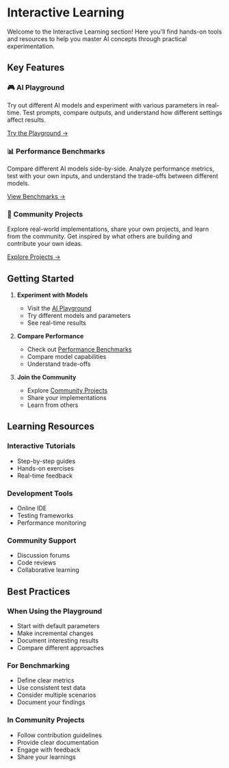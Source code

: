 # Interactive Learning

Welcome to the Interactive Learning section! Here you'll find hands-on tools and resources to help you master AI concepts through practical experimentation.

## Key Features

### 🎮 AI Playground
Try out different AI models and experiment with various parameters in real-time. Test prompts, compare outputs, and understand how different settings affect results.

[Try the Playground →](/interactive-learning/playground/)

### 📊 Performance Benchmarks
Compare different AI models side-by-side. Analyze performance metrics, test with your own inputs, and understand the trade-offs between different models.

[View Benchmarks →](/interactive-learning/benchmarks/)

### 🤝 Community Projects
Explore real-world implementations, share your own projects, and learn from the community. Get inspired by what others are building and contribute your own ideas.

[Explore Projects →](/interactive-learning/projects/)

## Getting Started

1. **Experiment with Models**
   - Visit the [AI Playground](/interactive-learning/playground/)
   - Try different models and parameters
   - See real-time results

2. **Compare Performance**
   - Check out [Performance Benchmarks](/interactive-learning/benchmarks/)
   - Compare model capabilities
   - Understand trade-offs

3. **Join the Community**
   - Explore [Community Projects](/interactive-learning/projects/)
   - Share your implementations
   - Learn from others

## Learning Resources

### Interactive Tutorials
- Step-by-step guides
- Hands-on exercises
- Real-time feedback

### Development Tools
- Online IDE
- Testing frameworks
- Performance monitoring

### Community Support
- Discussion forums
- Code reviews
- Collaborative learning

## Best Practices

### When Using the Playground
- Start with default parameters
- Make incremental changes
- Document interesting results
- Compare different approaches

### For Benchmarking
- Define clear metrics
- Use consistent test data
- Consider multiple scenarios
- Document your findings

### In Community Projects
- Follow contribution guidelines
- Provide clear documentation
- Engage with feedback
- Share your learnings